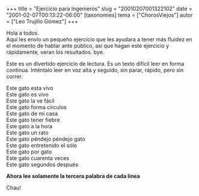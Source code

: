 +++
title = "Ejercicio para Ingenieros"
slug = "20010207001322102"
date = "2001-02-07T00:13:22-06:00"
[taxonomies]
tema = ["ChorosViejos"]
autor = ["Leo Trujillo Gómez"]
+++

Hola a todos.  
Aquí les envío un pequeño ejercicio que les ayudara a tener más fluidez
en el momento de hablar ante público, así que hagan este ejercicio y
rápidamente, veran los resultados. bye.

Este es un divertido ejercicio de lectura. Es un texto difícil leer en
forma continua. Inténtalo leer en voz alta y seguido, sin parar, rápido,
pero sin correr.

Este gato esta vivo  
Este gato es vivo  
Este gato la ve fácil  
Este gato forma círculos  
Este gato de mi casa  
Este gato tener fiebre  
Este gato a la hora  
Este gato un rato  
Este gato péndejo péndejo gato  
Este gato entretenido el sólo  
Este gato por gato  
Este gato cuarenta veces  
Este gato segundos después

**Ahora lee solamente la tercera palabra de cada línea**

Chau!

